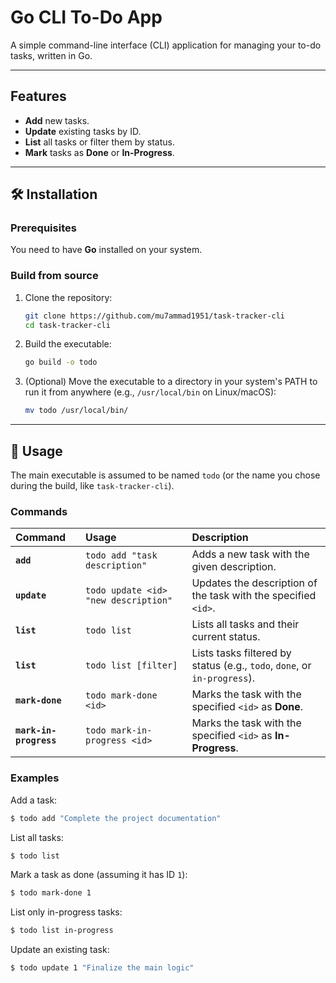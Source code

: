 # Go CLI To-Do App

A simple command-line interface (CLI) application for managing your to-do tasks, written in Go.

-----

## Features

  * **Add** new tasks.
  * **Update** existing tasks by ID.
  * **List** all tasks or filter them by status.
  * **Mark** tasks as **Done** or **In-Progress**.

-----

## 🛠️ Installation

### Prerequisites

You need to have **Go** installed on your system.

### Build from source

1.  Clone the repository:
    ```bash
    git clone https://github.com/mu7ammad1951/task-tracker-cli 
    cd task-tracker-cli
    ```
2.  Build the executable:
    ```bash
    go build -o todo
    ```
3.  (Optional) Move the executable to a directory in your system's PATH to run it from anywhere (e.g., `/usr/local/bin` on Linux/macOS):
    ```bash
    mv todo /usr/local/bin/
    ```

-----

## 📝 Usage

The main executable is assumed to be named `todo` (or the name you chose during the build, like `task-tracker-cli`).

### Commands

| Command | Usage | Description |
| :--- | :--- | :--- |
| **`add`** | `todo add "task description"` | Adds a new task with the given description. |
| **`update`** | `todo update <id> "new description"` | Updates the description of the task with the specified `<id>`. |
| **`list`** | `todo list` | Lists all tasks and their current status. |
| **`list`** | `todo list [filter]` | Lists tasks filtered by status (e.g., `todo`, `done`, or `in-progress`). |
| **`mark-done`** | `todo mark-done <id>` | Marks the task with the specified `<id>` as **Done**. |
| **`mark-in-progress`** | `todo mark-in-progress <id>` | Marks the task with the specified `<id>` as **In-Progress**. |

### Examples

Add a task:

```bash
$ todo add "Complete the project documentation"
```

List all tasks:

```bash
$ todo list
```

Mark a task as done (assuming it has ID `1`):

```bash
$ todo mark-done 1
```

List only in-progress tasks:

```bash
$ todo list in-progress
```

Update an existing task:

```bash
$ todo update 1 "Finalize the main logic"
```